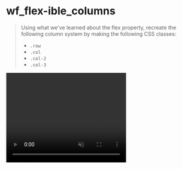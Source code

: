 # wf_flex-ible_columns

>Using what we've learned about the flex property, recreate the following column system by making the following CSS classes:
>
>- `.row`
>- `.col`
>- `.col-2`
>- `.col-3`

<video width="320" height="240" autoplay muted>
  <source src="./columns-edit.mp4" type="video/mp4">
Your browser does not support the video tag.
</video>